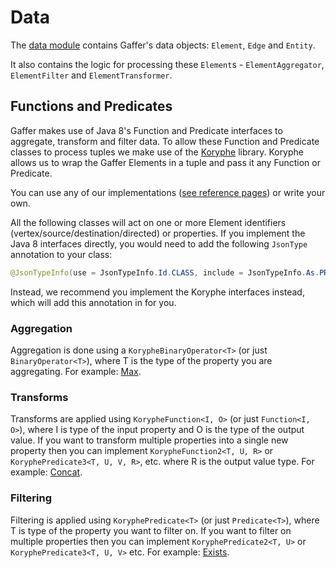 # Data

The [data module](https://github.com/gchq/Gaffer/tree/master/core/data) contains Gaffer's data objects: `Element`, `Edge` and `Entity`.

It also contains the logic for processing these `Element`s - `ElementAggregator`, `ElementFilter` and `ElementTransformer`.

## Functions and Predicates

Gaffer makes use of Java 8's Function and Predicate interfaces to aggregate, transform and filter data. To allow these Function and Predicate classes to process tuples we make use of the [Koryphe](https://github.com/gchq/koryphe/tree/master) library. Koryphe allows us to wrap the Gaffer Elements in a tuple and pass it any Function or Predicate. 

You can use any of our implementations ([see reference pages](../reference/intro.md)) or write your own.

All the following classes will act on one or more Element identifiers (vertex/source/destination/directed) or properties. If you implement the Java 8 interfaces directly, you would need to add the following `JsonType` annotation to your class:

```java
@JsonTypeInfo(use = JsonTypeInfo.Id.CLASS, include = JsonTypeInfo.As.PROPERTY, property = "class")
```

Instead, we recommend you implement the Koryphe interfaces instead, which will add this annotation in for you.

### Aggregation
Aggregation is done using a `KorypheBinaryOperator<T>` (or just `BinaryOperator<T>`), where T is the type of the property you are aggregating. For example: [Max](https://github.com/gchq/koryphe/blob/master/core/src/main/java/uk/gov/gchq/koryphe/impl/binaryoperator/Max.java).

### Transforms
Transforms are applied using `KorypheFunction<I, O>` (or just `Function<I, O>`), where I is type of the input property and O is the type of the output value. If you want to transform multiple properties into a single new property then you can implement `KorypheFunction2<T, U, R>` or `KoryphePredicate3<T, U, V, R>`, etc. where R is the output value type.  For example: [Concat](https://github.com/gchq/koryphe/blob/master/core/src/main/java/uk/gov/gchq/koryphe/impl/function/Concat.java).

### Filtering
Filtering is applied using `KoryphePredicate<T>` (or just `Predicate<T>`), where T is type of the property you want to filter on. If you want to filter on multiple properties then you can implement `KoryphePredicate2<T, U>` or `KoryphePredicate3<T, U, V>` etc. For example: [Exists](https://github.com/gchq/koryphe/blob/master/core/src/main/java/uk/gov/gchq/koryphe/impl/predicate/Exists.java).
